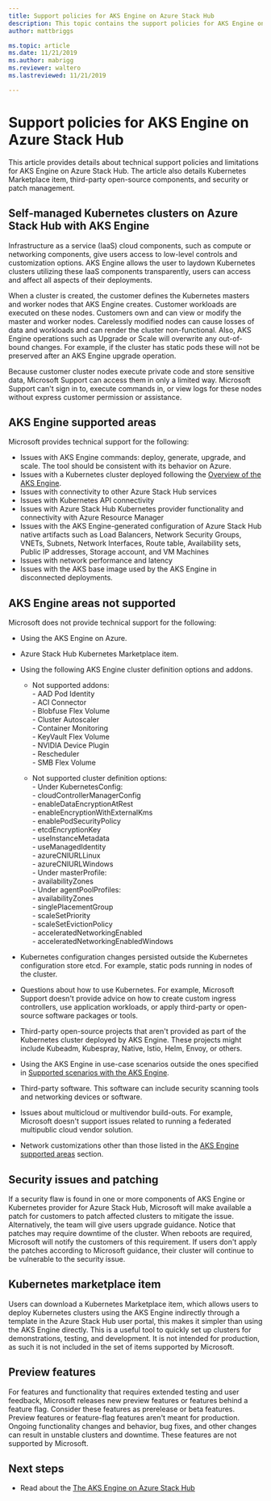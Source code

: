 ```yaml
---
title: Support policies for AKS Engine on Azure Stack Hub  
description: This topic contains the support policies for AKS Engine on Azure Stack Hub.
author: mattbriggs

ms.topic: article
ms.date: 11/21/2019
ms.author: mabrigg
ms.reviewer: waltero
ms.lastreviewed: 11/21/2019

---
```


# Support policies for AKS Engine on Azure Stack Hub

This article provides details about technical support policies and limitations for AKS Engine on Azure Stack Hub. The article also details Kubernetes Marketplace item, third-party open-source components, and security or patch management. 

## Self-managed Kubernetes clusters on Azure Stack Hub with AKS Engine

Infrastructure as a service (IaaS) cloud components, such as compute or networking components, give users access to low-level controls and customization options. AKS Engine allows the user to laydown Kubernetes clusters utilizing these IaaS components transparently, users can access and affect all aspects of their deployments.

When a cluster is created, the customer defines the Kubernetes masters and worker nodes that AKS Engine creates. Customer workloads are executed on these nodes. Customers own and can view or modify the master and worker nodes. Carelessly modified nodes can cause losses of data and workloads and can render the cluster non-functional. Also, AKS Engine operations such as Upgrade or Scale will overwrite any out-of-bound changes. For example, if the cluster has static pods these will not be preserved after an AKS Engine upgrade operation.

Because customer cluster nodes execute private code and store sensitive data, Microsoft Support can access them in only a limited way. Microsoft Support can't sign in to, execute commands in, or view logs for these nodes without express customer permission or assistance.

## AKS Engine supported areas

Microsoft provides technical support for the following:

-  Issues with AKS Engine commands: deploy, generate, upgrade, and scale. The tool should be consistent with its behavior on Azure.
-  Issues with a Kubernetes cluster deployed following the [Overview of the AKS Engine](azure-stack-kubernetes-aks-engine-overview.md).
-  Issues with connectivity to other Azure Stack Hub services 
-  Issues with Kubernetes API connectivity
-  Issues with Azure Stack Hub Kubernetes provider functionality and connectivity with Azure Resource Manager
-  Issues with the AKS Engine-generated configuration of Azure Stack Hub native artifacts such as Load Balancers, Network Security Groups,  VNETs, Subnets, Network Interfaces, Route table, Availability sets, Public IP addresses, Storage account, and VM Machines 
-  Issues with network performance and latency
-  Issues with the AKS base image used by the AKS Engine in disconnected deployments. 

## AKS Engine areas not supported

Microsoft does not provide technical support for the following:

-  Using the AKS Engine on Azure.
-  Azure Stack Hub Kubernetes Marketplace item.
-  Using the following AKS Engine cluster definition options and addons.
    -  Not supported addons:  
            -  AAD Pod Identity  
            -  ACI Connector  
            -  Blobfuse Flex Volume  
            -  Cluster Autoscaler  
            -  Container Monitoring  
            -  KeyVault Flex Volume  
            -  NVIDIA Device Plugin  
            -  Rescheduler  
            -  SMB Flex Volume  
        
    -  Not supported cluster definition options:  
            -  Under KubernetesConfig:  
                    -  cloudControllerManagerConfig  
                    -  enableDataEncryptionAtRest  
                    -  enableEncryptionWithExternalKms  
                    -  enablePodSecurityPolicy  
                    -  etcdEncryptionKey  
                    -  useInstanceMetadata  
                    -  useManagedIdentity  
                    -  azureCNIURLLinux  
                    -  azureCNIURLWindows  
            -  Under masterProfile:  
                    -  availabilityZones  
            -  Under agentPoolProfiles:  
                    -  availabilityZones  
                    -  singlePlacementGroup  
                    -  scaleSetPriority  
                    -  scaleSetEvictionPolicy  
                    -  acceleratedNetworkingEnabled  
                    -  acceleratedNetworkingEnabledWindows

-  Kubernetes configuration changes persisted outside the Kubernetes configuration store etcd. For example, static pods running in nodes of the cluster.
-  Questions about how to use Kubernetes. For example, Microsoft Support doesn't provide advice on how to create custom ingress controllers, use application workloads, or apply third-party or open-source software packages or tools.
-  Third-party open-source projects that aren't provided as part of the Kubernetes cluster deployed by AKS Engine. These projects might include Kubeadm, Kubespray, Native, Istio, Helm, Envoy, or others.
-  Using the AKS Engine in use-case scenarios outside the ones specified in [Supported scenarios with the AKS Engine](azure-stack-kubernetes-aks-engine-overview.md#supported-scenarios-with-the-aks-engine).
-  Third-party software. This software can include security scanning tools and networking devices or software.
-  Issues about multicloud or multivendor build-outs. For example, Microsoft doesn't support issues related to running a federated multipublic cloud vendor solution.
-  Network customizations other than those listed in the [AKS Engine supported areas](#aks-engine-supported-areas) section.

##  Security issues and patching

If a security flaw is found in one or more components of AKS Engine or Kubernetes provider for Azure Stack Hub, Microsoft will make available a patch for customers to patch affected clusters to mitigate the issue. Alternatively, the team will give users upgrade guidance. Notice that patches may require downtime of the cluster. When reboots are required, Microsoft will notify the customers of this requirement. If users don't apply the patches according to Microsoft guidance, their cluster will continue to be vulnerable to the security issue.

## Kubernetes marketplace item

Users can download a Kubernetes Marketplace item, which allows users to deploy Kubernetes clusters using the AKS Engine indirectly through a template in the Azure Stack Hub user portal, this makes it simpler than using the AKS Engine directly. This is a useful tool to quickly set up clusters for demonstrations, testing, and development. It is not intended for production, as such it is not included in the set of items supported by Microsoft.

## Preview features

For features and functionality that requires extended testing and user feedback, Microsoft releases new preview features or features behind a feature flag. Consider these features as prerelease or beta features. 
Preview features or feature-flag features aren't meant for production. Ongoing functionality changes and behavior, bug fixes, and other changes can result in unstable clusters and downtime. These features are not supported by Microsoft.

## Next steps

- Read about the [The AKS Engine on Azure Stack Hub](azure-stack-kubernetes-aks-engine-overview.md)